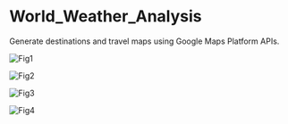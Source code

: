# World_Weather_Analysis
Generate destinations and travel maps using Google Maps Platform APIs.


![Fig1](https://user-images.githubusercontent.com/96351897/153704598-a702d440-579b-4862-b8d0-1085b3f11cb0.png)


![Fig2](https://user-images.githubusercontent.com/96351897/153704593-a8f3e766-80e6-4383-a84a-937e7cf8c2c1.png)


![Fig3](https://user-images.githubusercontent.com/96351897/153704586-599f477c-2196-478a-84e8-0d6c01e252fd.png)

![Fig4](https://user-images.githubusercontent.com/96351897/153704576-815aa4b3-8d00-43c0-b3df-ecd76c8118a6.png)
